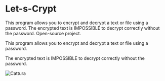 # Let-s-Crypt
This program allows you to encrypt and decrypt a text or file using a password.  The encrypted text is IMPOSSIBLE to decrypt correctly without the password.  Open-source project.

This program allows you to encrypt and decrypt a text or file using a password.

The encrypted text is IMPOSSIBLE to decrypt correctly without the password.



![Cattura](https://user-images.githubusercontent.com/55066055/133647596-0e939589-a28f-4b44-891e-22ce5b56e6c5.JPG)
